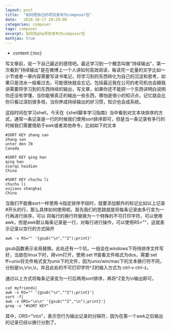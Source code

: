 ```yaml
---
layout: post
title:  "如何把自己的项目发布为composer包"
date:   2018-10-17 20:28:00
categories: composer
tags: composer
excerpt: 如何将php项目发布为composer包
mathjax: true
---
```


* content
{:toc}

写文章前，说一下自己最近的感悟吧。最近学习到一个概念叫做"持续输出"，第一次看到"持续输出"是在微博上一个人讲如何高效阅读，每读完一定量的文字比如一小节或者一章内容需要写读书笔记，将学习到的东西转化为自己的沉淀和思考，如果只是流水一般看过去，可能很快就会忘记。包括最近我在公司的老司机也会跟我讲需要将学习到的东西持续的输出，写文章，如果你还不能把一个东西讲明白说明你还没有学懂，当你能够真正的输出一些东西，哪怕是很小的知识点，记忆就会比你只看过深刻很多倍，当你养成持续输出的好习惯，知识也会成系统。

这段时间在学习shell，今天在《shell脚本学习指南》当中看到对文本块排序的方式，通常一条记录是一行的时候我们使用sort排序即可，但是当一条记录有多行的时候我们需要借助于awk或者其他命令，比如如下的文本
```shell
#SORT KEY zhang san
zhang san
unter den 78
Canada

#SORT KEY qing han
qing han
xierqi haidian
China

#SORT KEY chuchu li
chuchu li
xujiaxu shanghai
China
```
当我们不能像sort一样使用-k指定排序字段时，就要添加额外的标记比如以上记录#开头的行，那么具体如何使用呢。首先我们的思路就是将每条记录由多行变为一行再进行排序，可以
将每行的换行符替换为一个特殊的不可打印字符，可以使用awk，但是awk默认每条记录是一行，对每行进行操作，可以使用RS=""，这就表示记录以空行的方式隔开
```shell
awk -v RS="" '{gsub("\n","^Z");print}'
```
gsub函数表示全局替换。此处还有一个坑，一般会在windows下将待排序文件写好，当放在linux下时，用vim打开，使用:set ff查看文件格式为dos，需要:set ff=unix将文件格式变为unix下的文件，因为unix/win/mac下的文本换行符不同，分别是\n,\r\n,\r。并且此处的不可打印字符^Z的输入方式为 ctrl-v ctrl-z。

通过以上方式将每条记录变为一行后再用sort排序，再将^Z变为\n输出即可，

```shell
cat myfriends|
awk -v RS="" '{gsub("\n","^Z");print}'|
sort -f|
awk -v ORS="\n\n" '{gsub("^Z","\n");print}'|
grep -v "#SORT KEY"
```

其中，ORS="\n\n"，表示空行为输出记录的分隔符，因为在第一个awk之后输出的记录已经以换行分割了。
